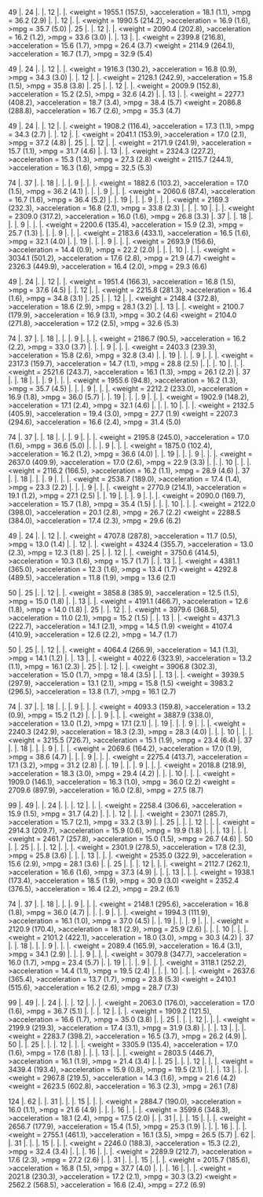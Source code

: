 ﻿49
|. 24
|. |. 12
|. |.  <weight = 1955.1 (157.5), >acceleration = 18.1 (1.1), >mpg = 36.2 (2.9)
|. |. 12
|. |.  <weight = 1990.5 (214.2), >acceleration = 16.9 (1.6), >mpg = 35.7 (5.0)
|. 25
|. |. 12
|. |.  <weight = 2090.4 (202.8), >acceleration = 16.2 (1.2), >mpg = 33.6 (3.0)
|. |. 13
|. |.  <weight = 2399.8 (216.8), >acceleration = 15.6 (1.7), >mpg = 26.4 (3.7)
<weight = 2114.9 (264.1), >acceleration = 16.7 (1.7), >mpg = 32.9 (5.4)


49
|. 24
|. |. 12
|. |.  <weight = 1916.3 (130.2), >acceleration = 16.8 (0.9), >mpg = 34.3 (3.0)
|. |. 12
|. |.  <weight = 2128.1 (242.9), >acceleration = 15.8 (1.5), >mpg = 35.8 (3.8)
|. 25
|. |. 12
|. |.  <weight = 2009.9 (152.8), >acceleration = 15.2 (2.5), >mpg = 32.6 (4.2)
|. |. 13
|. |.  <weight = 2277.1 (408.2), >acceleration = 18.7 (3.4), >mpg = 38.4 (5.7)
<weight = 2086.8 (288.8), >acceleration = 16.7 (2.6), >mpg = 35.3 (4.7)


49
|. 24
|. |. 12
|. |.  <weight = 1908.2 (116.4), >acceleration = 17.3 (1.1), >mpg = 34.3 (2.7)
|. |. 12
|. |.  <weight = 2041.1 (153.9), >acceleration = 17.0 (2.1), >mpg = 37.2 (4.8)
|. 25
|. |. 12
|. |.  <weight = 2171.9 (241.9), >acceleration = 15.7 (1.1), >mpg = 31.7 (4.6)
|. |. 13
|. |.  <weight = 2324.3 (227.2), >acceleration = 15.3 (1.3), >mpg = 27.3 (2.8)
<weight = 2115.7 (244.1), >acceleration = 16.3 (1.6), >mpg = 32.5 (5.3)


74
|. 37
|. |. 18
|. |. |. 9
|. |. |.  <weight = 1882.6 (103.2), >acceleration = 17.0 (1.5), >mpg = 36.2 (4.1)
|. |. |. 9
|. |. |.  <weight = 2060.6 (87.4), >acceleration = 16.7 (1.6), >mpg = 36.4 (5.2)
|. |. 19
|. |. |. 9
|. |. |.  <weight = 2169.3 (232.3), >acceleration = 16.8 (2.1), >mpg = 33.8 (2.3)
|. |. |. 10
|. |. |.  <weight = 2309.0 (317.2), >acceleration = 16.0 (1.6), >mpg = 26.8 (3.3)
|. 37
|. |. 18
|. |. |. 9
|. |. |.  <weight = 2200.6 (135.4), >acceleration = 15.9 (2.3), >mpg = 25.7 (1.3)
|. |. |. 9
|. |. |.  <weight = 2183.6 (433.1), >acceleration = 16.5 (1.6), >mpg = 32.1 (4.0)
|. |. 19
|. |. |. 9
|. |. |.  <weight = 2693.9 (156.6), >acceleration = 14.4 (0.9), >mpg = 22.2 (2.0)
|. |. |. 10
|. |. |.  <weight = 3034.1 (501.2), >acceleration = 17.6 (2.8), >mpg = 21.9 (4.7)
<weight = 2326.3 (449.9), >acceleration = 16.4 (2.0), >mpg = 29.3 (6.6)


49
|. 24
|. |. 12
|. |.  <weight = 1951.4 (166.3), >acceleration = 16.8 (1.5), >mpg = 37.6 (4.5)
|. |. 12
|. |.  <weight = 2215.8 (281.3), >acceleration = 16.4 (1.6), >mpg = 34.8 (3.1)
|. 25
|. |. 12
|. |.  <weight = 2148.4 (372.8), >acceleration = 18.6 (2.9), >mpg = 28.1 (3.2)
|. |. 13
|. |.  <weight = 2100.7 (179.9), >acceleration = 16.9 (3.1), >mpg = 30.2 (4.6)
<weight = 2104.0 (271.8), >acceleration = 17.2 (2.5), >mpg = 32.6 (5.3)


74
|. 37
|. |. 18
|. |. |. 9
|. |. |.  <weight = 2186.7 (90.5), >acceleration = 16.2 (2.2), >mpg = 33.0 (3.7)
|. |. |. 9
|. |. |.  <weight = 2403.3 (239.3), >acceleration = 15.8 (2.6), >mpg = 32.8 (3.4)
|. |. 19
|. |. |. 9
|. |. |.  <weight = 2317.3 (159.7), >acceleration = 14.7 (1.1), >mpg = 28.8 (2.5)
|. |. |. 10
|. |. |.  <weight = 2521.6 (243.7), >acceleration = 16.1 (1.3), >mpg = 26.1 (2.2)
|. 37
|. |. 18
|. |. |. 9
|. |. |.  <weight = 1955.6 (94.8), >acceleration = 16.2 (1.3), >mpg = 35.7 (4.5)
|. |. |. 9
|. |. |.  <weight = 2212.2 (233.0), >acceleration = 16.9 (1.8), >mpg = 36.0 (5.7)
|. |. 19
|. |. |. 9
|. |. |.  <weight = 1902.9 (148.2), >acceleration = 17.1 (2.4), >mpg = 32.1 (4.6)
|. |. |. 10
|. |. |.  <weight = 2132.5 (405.9), >acceleration = 19.4 (3.0), >mpg = 27.7 (1.9)
<weight = 2207.3 (294.6), >acceleration = 16.6 (2.4), >mpg = 31.4 (5.0)


74
|. 37
|. |. 18
|. |. |. 9
|. |. |.  <weight = 2195.8 (245.0), >acceleration = 17.0 (1.6), >mpg = 36.6 (5.0)
|. |. |. 9
|. |. |.  <weight = 1875.0 (102.4), >acceleration = 16.2 (1.2), >mpg = 36.6 (4.0)
|. |. 19
|. |. |. 9
|. |. |.  <weight = 2637.0 (409.9), >acceleration = 17.0 (2.6), >mpg = 22.9 (3.3)
|. |. |. 10
|. |. |.  <weight = 2116.2 (166.5), >acceleration = 16.2 (1.1), >mpg = 28.9 (4.6)
|. 37
|. |. 18
|. |. |. 9
|. |. |.  <weight = 2538.7 (189.0), >acceleration = 17.4 (1.4), >mpg = 23.3 (2.2)
|. |. |. 9
|. |. |.  <weight = 2770.9 (214.1), >acceleration = 19.1 (1.2), >mpg = 27.1 (2.5)
|. |. 19
|. |. |. 9
|. |. |.  <weight = 2090.0 (169.7), >acceleration = 15.7 (1.8), >mpg = 35.4 (1.5)
|. |. |. 10
|. |. |.  <weight = 2122.0 (398.0), >acceleration = 20.1 (2.8), >mpg = 26.7 (2.2)
<weight = 2288.5 (384.0), >acceleration = 17.4 (2.3), >mpg = 29.6 (6.2)


49
|. 24
|. |. 12
|. |.  <weight = 4707.8 (287.8), >acceleration = 11.7 (0.5), >mpg = 13.0 (1.4)
|. |. 12
|. |.  <weight = 4324.4 (355.7), >acceleration = 13.0 (2.3), >mpg = 12.3 (1.8)
|. 25
|. |. 12
|. |.  <weight = 3750.6 (414.5), >acceleration = 10.3 (1.6), >mpg = 15.7 (1.7)
|. |. 13
|. |.  <weight = 4381.1 (365.0), >acceleration = 12.3 (1.6), >mpg = 13.4 (1.7)
<weight = 4292.8 (489.5), >acceleration = 11.8 (1.9), >mpg = 13.6 (2.1)


50
|. 25
|. |. 12
|. |.  <weight = 3858.8 (385.9), >acceleration = 12.5 (1.5), >mpg = 15.0 (1.8)
|. |. 13
|. |.  <weight = 4191.1 (466.7), >acceleration = 12.6 (1.8), >mpg = 14.0 (1.8)
|. 25
|. |. 12
|. |.  <weight = 3979.6 (368.5), >acceleration = 11.0 (2.1), >mpg = 15.2 (1.5)
|. |. 13
|. |.  <weight = 4371.3 (222.7), >acceleration = 14.1 (2.1), >mpg = 14.5 (1.9)
<weight = 4107.4 (410.9), >acceleration = 12.6 (2.2), >mpg = 14.7 (1.7)


50
|. 25
|. |. 12
|. |.  <weight = 4064.4 (266.9), >acceleration = 14.1 (1.3), >mpg = 14.1 (1.2)
|. |. 13
|. |.  <weight = 4022.6 (323.9), >acceleration = 13.2 (1.1), >mpg = 16.1 (2.3)
|. 25
|. |. 12
|. |.  <weight = 3906.8 (302.3), >acceleration = 15.0 (1.7), >mpg = 18.4 (3.5)
|. |. 13
|. |.  <weight = 3939.5 (297.9), >acceleration = 13.1 (2.1), >mpg = 15.8 (1.5)
<weight = 3983.2 (296.5), >acceleration = 13.8 (1.7), >mpg = 16.1 (2.7)


74
|. 37
|. |. 18
|. |. |. 9
|. |. |.  <weight = 4093.3 (159.8), >acceleration = 13.2 (0.9), >mpg = 15.2 (1.2)
|. |. |. 9
|. |. |.  <weight = 3887.9 (338.0), >acceleration = 13.0 (1.2), >mpg = 17.1 (2.1)
|. |. 19
|. |. |. 9
|. |. |.  <weight = 2240.3 (242.9), >acceleration = 18.3 (2.3), >mpg = 28.3 (4.0)
|. |. |. 10
|. |. |.  <weight = 3215.5 (726.7), >acceleration = 15.1 (1.9), >mpg = 23.4 (6.4)
|. 37
|. |. 18
|. |. |. 9
|. |. |.  <weight = 2069.6 (164.2), >acceleration = 17.0 (1.9), >mpg = 38.6 (4.7)
|. |. |. 9
|. |. |.  <weight = 2275.4 (413.7), >acceleration = 17.1 (3.2), >mpg = 31.2 (2.8)
|. |. 19
|. |. |. 9
|. |. |.  <weight = 2018.8 (218.9), >acceleration = 18.3 (3.0), >mpg = 29.4 (4.2)
|. |. |. 10
|. |. |.  <weight = 1909.0 (146.1), >acceleration = 16.3 (1.0), >mpg = 36.0 (2.2)
<weight = 2709.6 (897.9), >acceleration = 16.0 (2.8), >mpg = 27.5 (8.7)


99
|. 49
|. |. 24
|. |. |. 12
|. |. |.  <weight = 2258.4 (306.6), >acceleration = 15.9 (1.5), >mpg = 31.7 (4.2)
|. |. |. 12
|. |. |.  <weight = 2307.1 (285.7), >acceleration = 15.7 (2.1), >mpg = 33.2 (3.9)
|. |. 25
|. |. |. 12
|. |. |.  <weight = 2914.3 (209.7), >acceleration = 15.9 (0.6), >mpg = 19.9 (1.8)
|. |. |. 13
|. |. |.  <weight = 2461.7 (257.8), >acceleration = 15.0 (1.5), >mpg = 26.7 (4.6)
|. 50
|. |. 25
|. |. |. 12
|. |. |.  <weight = 2301.9 (278.5), >acceleration = 17.8 (2.3), >mpg = 25.8 (3.6)
|. |. |. 13
|. |. |.  <weight = 2535.0 (322.9), >acceleration = 15.6 (2.9), >mpg = 28.1 (3.6)
|. |. 25
|. |. |. 12
|. |. |.  <weight = 2112.7 (262.1), >acceleration = 16.6 (1.6), >mpg = 37.3 (4.9)
|. |. |. 13
|. |. |.  <weight = 1938.1 (173.4), >acceleration = 18.5 (1.9), >mpg = 30.9 (3.0)
<weight = 2352.4 (376.5), >acceleration = 16.4 (2.2), >mpg = 29.2 (6.1)


74
|. 37
|. |. 18
|. |. |. 9
|. |. |.  <weight = 2148.1 (295.6), >acceleration = 16.8 (1.8), >mpg = 36.0 (4.7)
|. |. |. 9
|. |. |.  <weight = 1994.3 (111.9), >acceleration = 16.1 (1.0), >mpg = 37.0 (4.5)
|. |. 19
|. |. |. 9
|. |. |.  <weight = 2120.9 (170.4), >acceleration = 18.1 (2.9), >mpg = 25.9 (2.6)
|. |. |. 10
|. |. |.  <weight = 2101.2 (422.1), >acceleration = 18.0 (3.0), >mpg = 30.3 (4.2)
|. 37
|. |. 18
|. |. |. 9
|. |. |.  <weight = 2089.4 (165.9), >acceleration = 16.4 (3.1), >mpg = 34.1 (2.9)
|. |. |. 9
|. |. |.  <weight = 3079.8 (347.7), >acceleration = 16.0 (1.7), >mpg = 23.4 (5.7)
|. |. 19
|. |. |. 9
|. |. |.  <weight = 3118.1 (252.2), >acceleration = 14.4 (1.1), >mpg = 19.5 (2.4)
|. |. |. 10
|. |. |.  <weight = 2637.6 (365.4), >acceleration = 13.7 (1.7), >mpg = 23.8 (5.3)
<weight = 2410.1 (515.6), >acceleration = 16.2 (2.6), >mpg = 28.7 (7.3)


99
|. 49
|. |. 24
|. |. |. 12
|. |. |.  <weight = 2063.0 (176.0), >acceleration = 17.0 (1.6), >mpg = 36.7 (5.1)
|. |. |. 12
|. |. |.  <weight = 1909.2 (121.5), >acceleration = 16.6 (1.7), >mpg = 35.0 (3.8)
|. |. 25
|. |. |. 12
|. |. |.  <weight = 2199.9 (219.3), >acceleration = 17.4 (3.1), >mpg = 31.9 (3.8)
|. |. |. 13
|. |. |.  <weight = 2283.7 (398.2), >acceleration = 16.5 (3.7), >mpg = 26.2 (4.9)
|. 50
|. |. 25
|. |. |. 12
|. |. |.  <weight = 3305.9 (135.4), >acceleration = 17.0 (1.6), >mpg = 17.6 (1.8)
|. |. |. 13
|. |. |.  <weight = 2803.5 (446.7), >acceleration = 16.1 (1.9), >mpg = 21.4 (3.4)
|. |. 25
|. |. |. 12
|. |. |.  <weight = 3439.4 (193.4), >acceleration = 15.9 (0.8), >mpg = 19.5 (2.1)
|. |. |. 13
|. |. |.  <weight = 2967.8 (219.5), >acceleration = 14.3 (1.6), >mpg = 21.6 (4.2)
<weight = 2623.5 (602.8), >acceleration = 16.3 (2.3), >mpg = 26.1 (7.8)


124
|. 62
|. |. 31
|. |. |. 15
|. |. |.  <weight = 2884.7 (190.0), >acceleration = 16.0 (1.1), >mpg = 21.6 (4.9)
|. |. |. 16
|. |. |.  <weight = 3599.6 (348.3), >acceleration = 18.1 (2.4), >mpg = 17.5 (2.0)
|. |. 31
|. |. |. 15
|. |. |.  <weight = 2656.7 (177.9), >acceleration = 15.4 (1.5), >mpg = 25.3 (1.9)
|. |. |. 16
|. |. |.  <weight = 2755.1 (461.1), >acceleration = 16.1 (3.5), >mpg = 26.5 (5.7)
|. 62
|. |. 31
|. |. |. 15
|. |. |.  <weight = 2246.0 (188.3), >acceleration = 15.3 (2.2), >mpg = 32.4 (3.4)
|. |. |. 16
|. |. |.  <weight = 2289.9 (212.7), >acceleration = 17.6 (2.3), >mpg = 27.2 (2.6)
|. |. 31
|. |. |. 15
|. |. |.  <weight = 2015.7 (185.6), >acceleration = 16.8 (1.5), >mpg = 37.7 (4.0)
|. |. |. 16
|. |. |.  <weight = 2021.8 (230.3), >acceleration = 17.2 (2.1), >mpg = 30.3 (3.2)
<weight = 2562.2 (568.5), >acceleration = 16.6 (2.4), >mpg = 27.2 (6.9)



